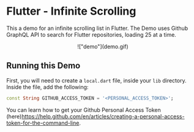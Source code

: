# Flutter - Infinite Scrolling

This a demo for an infinite scrolling list in Flutter. The Demo uses Github GraphQL API to search for Flutter repositories, loading 25 at a time.

<center>
!["demo"](demo.gif)
</center>

## Running this Demo

First, you will need to create a `local.dart` file, inside your `lib` directory. Inside the file, add the following:

```dart
const String GITHUB_ACCESS_TOKEN = '<PERSONAL_ACCESS_TOKEN>';
```

You can learn how to get your Github Personal Access Token (here)<https://help.github.com/en/articles/creating-a-personal-access-token-for-the-command-line>.

